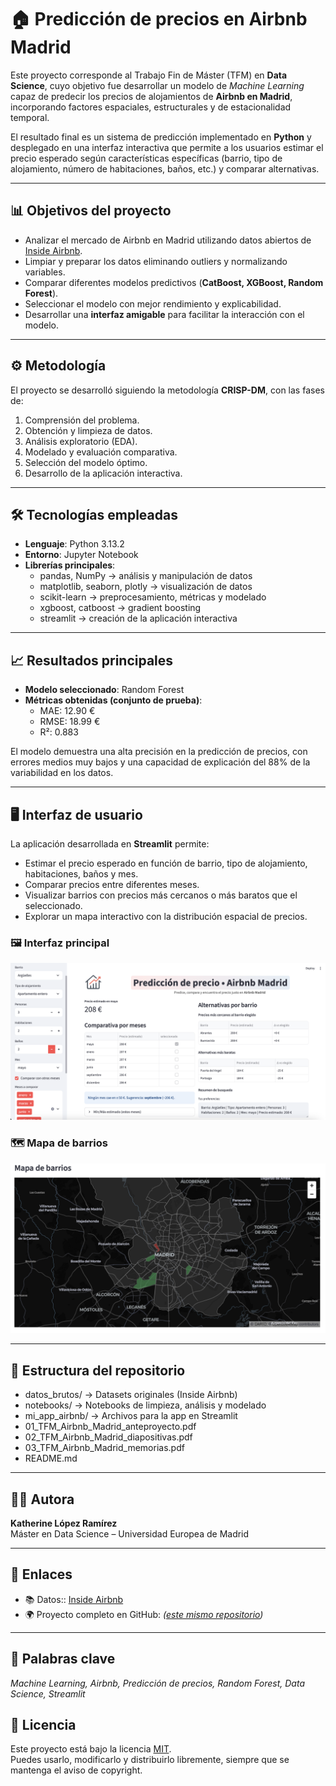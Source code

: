 # 🏠 Predicción de precios en Airbnb Madrid

Este proyecto corresponde al Trabajo Fin de Máster (TFM) en **Data Science**, cuyo objetivo fue desarrollar un modelo de *Machine Learning* capaz de predecir los precios de alojamientos de **Airbnb en Madrid**, incorporando factores espaciales, estructurales y de estacionalidad temporal.  

El resultado final es un sistema de predicción implementado en **Python** y desplegado en una interfaz interactiva que permite a los usuarios estimar el precio esperado según características específicas (barrio, tipo de alojamiento, número de habitaciones, baños, etc.) y comparar alternativas.

---

## 📊 Objetivos del proyecto
- Analizar el mercado de Airbnb en Madrid utilizando datos abiertos de [Inside Airbnb](http://insideairbnb.com/).
- Limpiar y preparar los datos eliminando outliers y normalizando variables.
- Comparar diferentes modelos predictivos (**CatBoost, XGBoost, Random Forest**).
- Seleccionar el modelo con mejor rendimiento y explicabilidad.
- Desarrollar una **interfaz amigable** para facilitar la interacción con el modelo.

---

## ⚙️ Metodología
El proyecto se desarrolló siguiendo la metodología **CRISP-DM**, con las fases de:
1. Comprensión del problema.  
2. Obtención y limpieza de datos.  
3. Análisis exploratorio (EDA).  
4. Modelado y evaluación comparativa.  
5. Selección del modelo óptimo.  
6. Desarrollo de la aplicación interactiva.  

---

## 🛠️ Tecnologías empleadas
- **Lenguaje**: Python 3.13.2  
- **Entorno**: Jupyter Notebook  
- **Librerías principales**:
  - pandas, NumPy → análisis y manipulación de datos  
  - matplotlib, seaborn, plotly → visualización de datos  
  - scikit-learn → preprocesamiento, métricas y modelado  
  - xgboost, catboost → gradient boosting  
  - streamlit → creación de la aplicación interactiva  

---

## 📈 Resultados principales
- **Modelo seleccionado**: Random Forest  
- **Métricas obtenidas (conjunto de prueba)**:  
  - MAE: 12.90 €  
  - RMSE: 18.99 €  
  - R²: 0.883  

El modelo demuestra una alta precisión en la predicción de precios, con errores medios muy bajos y una capacidad de explicación del 88% de la variabilidad en los datos.

---

## 🖥️ Interfaz de usuario
La aplicación desarrollada en **Streamlit** permite:  
- Estimar el precio esperado en función de barrio, tipo de alojamiento, habitaciones, baños y mes.  
- Comparar precios entre diferentes meses.  
- Visualizar barrios con precios más cercanos o más baratos que el seleccionado.  
- Explorar un mapa interactivo con la distribución espacial de precios.

### 🖼️ Interfaz principal
![Interfaz de la app](mi_app_airbnb/imagenes/interfaz.png)

### 🗺️ Mapa de barrios
![Mapa de barrios](mi_app_airbnb/imagenes/mapa_barrios.png) 

---

## 📂 Estructura del repositorio

- datos_brutos/               → Datasets originales (Inside Airbnb)
- notebooks/                  → Notebooks de limpieza, análisis y modelado
- mi_app_airbnb/              → Archivos para la app en Streamlit
- 01_TFM_Airbnb_Madrid_anteproyecto.pdf
- 02_TFM_Airbnb_Madrid_diapositivas.pdf
- 03_TFM_Airbnb_Madrid_memorias.pdf
- README.md                   

---

## 👩‍💻 Autora
**Katherine López Ramírez**  
Máster en Data Science – Universidad Europea de Madrid  

---

## 🔗 Enlaces
- 📚 Datos:: [Inside Airbnb](http://insideairbnb.com/get-the-data/)  
- 🌍 Proyecto completo en GitHub: *([este mismo repositorio](https://github.com/kathe-Lopez/TFM-Airbnb-Madrid))*  

---

## 📌 Palabras clave
*Machine Learning, Airbnb, Predicción de precios, Random Forest, Data Science, Streamlit*

## 📜 Licencia
Este proyecto está bajo la licencia [MIT](./LICENSE).  
Puedes usarlo, modificarlo y distribuirlo libremente, siempre que se mantenga el aviso de copyright.
